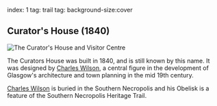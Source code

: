 index: 1
tag: trail
tag: background-size:cover

## Curator's House (1840)

![The Curator's House and Visitor Centre](curators-house.jpg)

The Curators House was built in 1840, and is still known by
this name. It was designed by [Charles Wilson][1],
a central figure in the
development of Glasgow's architecture and town planning in the mid
19th century.

[Charles Wilson][1] is buried in the Southern Necropolis and his Obelisk is
a feature of the Southern Necropolis Heritage Trail.

[1]: /wiki.html?target=Charles_Wilson_(Scottish_architect)